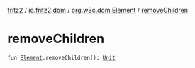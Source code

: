 [fritz2](../../index.md) / [io.fritz2.dom](../index.md) / [org.w3c.dom.Element](index.md) / [removeChildren](./remove-children.md)

# removeChildren

`fun `[`Element`](https://kotlinlang.org/api/latest/jvm/stdlib/org.w3c.dom/-element/index.html)`.removeChildren(): `[`Unit`](https://kotlinlang.org/api/latest/jvm/stdlib/kotlin/-unit/index.html)